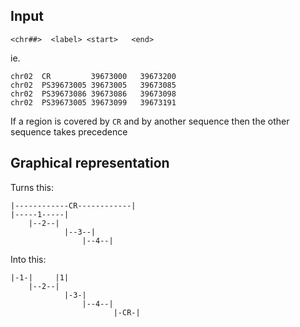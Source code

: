 ## Input
```
<chr##>  <label> <start>   <end>  
```
ie.
```
chr02  CR         39673000   39673200
chr02  PS39673005 39673005   39673085  
chr02  PS39673086 39673086   39673098  
chr02  PS39673005 39673099   39673191
```

If a region is covered by `CR` and by another sequence then the other sequence takes precedence

## Graphical representation

Turns this:

```
|------------CR------------|
|-----1-----|  
    |--2--| 
            |--3--|
                |--4--|
```

Into this:

```
|-1-|     |1|  
    |--2--| 
            |-3-|
                |--4--|
                       |-CR-|                
```
